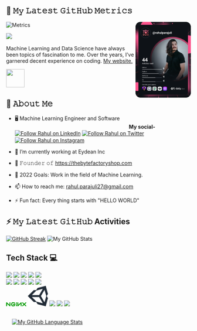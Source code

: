 ## 🔔 𝙼𝚢 𝙻𝚊𝚝𝚎𝚜𝚝 𝙶𝚒𝚝𝙷𝚞𝚋 𝙼𝚎𝚝𝚛𝚒𝚌𝚜

![Metrics](https://metrics.lecoq.io/RahulParajuli?template=classic&base.header=0&gists=1&lines=1&config.timezone=America%2FToronto)
<a href="https://app.daily.dev/rahulparajuli"><img src="https://github.com/RahulParajuli/RahulParajuli/blob/main/devcard.svg" width="30%" align = right alt="Rahul Parajuli's Dev Card"/></a>


<!-- <img align="right" src="https://www.montana.edu/everest/facts/images/ff03_01.png" width="140px" height="160px"> -->
<!-- </h1> -->
<img src="https://visitor-badge.glitch.me/badge?page_id=RahulParajuli" height="35">
<!-- <img src="Hi I am rahul Parajuli.gif" height= 250px, width = 45%, align ="right", margin-top = 20px> -->
<p>Machine Learning and Data Science have always been topics of fascination to me. Over the years, I’ve garnered decent experience on coding. 
  <a href="https://www.rahulparajuli27.com.np" target="_blank">My website.</a>
</p>
<a href="https://www.thebytefactoryshop.com" target="_blank">
<img src="https://i2.wp.com/thebytefactoryshop.com/wp-content/uploads/2021/05/cropped-TBF4.png?fit=229%2C172&ssl=1", height="50px", width="50px"
    alt="">
</a><br>

<!-- [<img src="" alt="👋 Hi there! I'm (Rah(111|ul com)|https://rahulparajuli.com.np)" title="👋 Hi there! I'm (Rah(111|ul np)|https://rahulparajuli.com.np)"/>](https://rahulparajuli.com.np/) -->

<!-- ![visitors](https://visitor-badge-reloaded.herokuapp.com/badge?page_id=RahulParajuli.RahulParajuli&color=00cf00) -->

<!-- ## I'm a  Developer and Learner!
- 👯 I’m looking to collaborate with other developers.
-->

<!-- - 👯 I’ -->
<!-- - 🤔 I’m looking for help with  -->

<!-- - 😄 Pronouns: ... -->
<!--

<table>
	<tr>
	</tr>
	<tr>
		<th>
			<h2><code>𝚂𝚙𝚎𝚌𝚒𝚊𝚕</code>: 𝙸'𝚖 !</h2>
			𝙰𝚗𝚢𝚘𝚗𝚎 𝚠𝚑𝚘 𝚠𝚊𝚗𝚝𝚜 𝚝𝚘 𝚒𝚜 𝚠𝚎𝚕𝚌𝚘𝚖𝚎 𝚝𝚘 𝚙𝚊𝚛𝚝𝚒𝚌𝚒𝚙𝚊𝚝𝚎! 𝙹𝚞𝚜𝚝 𝚜𝚒𝚐𝚗 𝚞𝚙 𝚊𝚝 <a href="https://hacktoberfest.digitalocean.com/">𝚑𝚝𝚝𝚙𝚜://𝚑𝚊𝚌𝚔𝚝𝚘𝚋𝚎𝚛𝚏𝚎𝚜𝚝.𝚍𝚒𝚐𝚒𝚝𝚊𝚕𝚘𝚌𝚎𝚊𝚗.𝚌𝚘𝚖/</a>.
				<br>𝙱𝚊𝚜𝚒𝚌𝚊𝚕𝚕𝚢, 𝚖𝚊𝚔𝚎 𝟺 𝙿𝚁𝚜 𝚝𝚘 𝙶𝚒𝚝𝙷𝚞𝚋 𝚛𝚎𝚙𝚘𝚜 𝚊𝚗𝚍 𝚐𝚎𝚝 𝚝𝚑𝚎𝚖 𝚖𝚎𝚛𝚐𝚎𝚍 𝚘𝚛 𝚝𝚊𝚐𝚐𝚎𝚍 <code>hacktoberfest-accepted</code> 𝚠𝚒𝚕𝚕 𝚐𝚎𝚝 𝚌𝚘𝚘𝚕&nbsp𝚜𝚠𝚊𝚐!
		</th>
	</tr>
	<tr>
		<td>
				<b>𝙻𝚒𝚜𝚝 𝚘𝚏 𝚖𝚢 𝚛𝚎𝚙𝚘𝚜 𝚙𝚊𝚛𝚝𝚒𝚌𝚒𝚙𝚊𝚝𝚒𝚗𝚐 𝚒𝚗 𝚝𝚑𝚒𝚜 𝚊𝚠𝚎𝚜𝚘𝚖𝚎 𝚎𝚟𝚎𝚗𝚝:<b>
				<ul>
					<li><a href="https://github.com/Raymo111/emoji">𝚁𝚊𝚢𝚖𝚘𝟷𝟷𝟷/𝚎𝚖𝚘𝚓𝚒</a></li>
					<li><a href="https://github.com/Raymo111/drracket-customization">𝚁𝚊𝚢𝚖𝚘𝟷𝟷𝟷/𝚍𝚛𝚛𝚊𝚌𝚔𝚎𝚝-𝚌𝚞𝚜𝚝𝚘𝚖𝚒𝚣𝚊𝚝𝚒𝚘𝚗</a></li>
					<li><a href="https://github.com/Raymo111/i3lock-color">𝚁𝚊𝚢𝚖𝚘𝟷𝟷𝟷/𝚒𝟹𝚕𝚘𝚌𝚔-𝚌𝚘𝚕𝚘𝚛</a></li>
				</ul>
		</td>
	</tr>
</table>
-->
## :book: 𝙰𝚋𝚘𝚞𝚝 𝙼𝚎

- 🖥 Machine Learning Engineer and Software &nbsp;&nbsp;&nbsp;&nbsp;&nbsp;&nbsp;&nbsp;&nbsp;&nbsp;&nbsp;&nbsp;&nbsp;&nbsp;&nbsp;&nbsp;&nbsp;&nbsp;&nbsp;&nbsp;&nbsp;&nbsp;&nbsp;&nbsp;&nbsp;&nbsp;&nbsp;&nbsp;&nbsp;&nbsp;&nbsp;&nbsp;&nbsp;&nbsp;&nbsp;&nbsp;&nbsp;&nbsp;&nbsp;&nbsp;&nbsp;&nbsp;&nbsp;&nbsp;&nbsp;&nbsp;&nbsp;&nbsp;&nbsp;&nbsp;&nbsp;&nbsp;&nbsp;&nbsp;&nbsp;&nbsp;&nbsp;&nbsp;&nbsp;&nbsp;&nbsp;&nbsp;&nbsp;&nbsp;&nbsp;&nbsp;&nbsp;&nbsp;&nbsp;&nbsp;&nbsp;&nbsp;&nbsp;&nbsp;&nbsp;&nbsp;&nbsp;&nbsp;&nbsp; <b>My social- </b> [<img src="https://raw.githubusercontent.com/Raymo111/Raymo111/master/socials/linkedin.png" height="40em" align="center" alt="Follow Rahul on LinkedIn" title="Follow Rahul on LinkedIn"/>](https://www.linkedin.com/in/rahul-parajuli-604924198/)
[<img src="https://raw.githubusercontent.com/Raymo111/Raymo111/master/socials/twitter.svg" height="40em" align="center" alt="Follow Rahul on Twitter" title="Follow Rahul on Twitter"/>]()
[<img src="https://raw.githubusercontent.com/Raymo111/Raymo111/master/socials/instagram.svg" height="40em" align="center" alt="Follow Rahul on Instagram" title="Follow Rahul on Instagram"/>]()

- 🔭 I’m currently working at Eydean Inc
- 💼 𝙵𝚘𝚞𝚗𝚍𝚎𝚛 𝚘𝚏 https://thebytefactoryshop.com
- 🥅 2022 Goals: Work in the field of Machine Learning.
- 📫 How to reach me: rahul.parajuli27@gmail.com
- ⚡ Fun fact: Every thing starts with "HELLO WORLD"

<!-- - 🎓 𝚂𝚝𝚞𝚍ied 𝙷𝚘𝚗𝚘𝚞𝚛𝚜 𝙲𝚘𝚖𝚙𝚞𝚝𝚎𝚛 𝚂𝚌𝚒𝚎𝚗𝚌𝚎 𝚊𝚝 𝚝𝚑𝚎 𝚄𝚗𝚒𝚟𝚎𝚛𝚜𝚒𝚝𝚢 𝚘𝚏 𝚆olverhampton, 𝚌𝚕𝚊𝚜𝚜 𝚘𝚏 𝟸019 -->
<!-- - 🌱 I’m currently learning Machine Learning -->


<!-- - 🌐 𝚈𝚘𝚞 𝚌𝚊𝚗 𝚊𝚌𝚌𝚎𝚜𝚜 𝚊𝚕𝚕 𝚖𝚢 𝚘𝚙𝚎𝚗-𝚜𝚘𝚞𝚛𝚌𝚎 𝚙𝚛𝚘𝚓𝚎𝚌𝚝𝚜 𝚑𝚎𝚛𝚎 𝚘𝚗 𝙶𝚒𝚝𝙷𝚞𝚋 𝚘𝚛 𝚘𝚗 𝚝𝚑𝚎 [𝙰𝚄𝚁](https://aur.archlinux.org/packages/?SeB=M&K=Raymo111) -->
<!-- - 𝚋𝚝𝚠 𝙸 𝚞𝚜𝚎 𝙰𝚛𝚌𝚑 [<img src="https://raw.githubusercontent.com/Raymo111/Raymo111/master/socials/Windows.svg" height="30em" align="center" alt="Arch Linux Logo" title="Arch Linux Logo"/>](https://archlinux.org/) -->

<!-- - 🤔 𝙻𝚒𝚜𝚝 𝚘𝚏 𝚒𝚜𝚜𝚞𝚎𝚜 𝙸 𝚗𝚎𝚎𝚍 𝚑𝚎𝚕𝚙 𝚠𝚒𝚝𝚑: -->
<!-- 	- []()
	- []() -->
<!-- - 🔨 𝙸’𝚖 𝚌𝚞𝚛𝚛𝚎𝚗𝚝𝚕𝚢 𝚠𝚘𝚛𝚔𝚒𝚗𝚐 𝚘𝚗 𝚊 𝚗𝚎𝚠 [**𝚒𝟹𝚕𝚘𝚌𝚔-𝚌𝚘𝚕𝚘𝚛**](https://github.com/Raymo111/i3lock-color) 𝚛𝚎𝚕𝚎𝚊𝚜𝚎 -->


<!-- ## 🔔 𝙼𝚢 𝙻𝚊𝚝𝚎𝚜𝚝 𝙶𝚒𝚝𝙷𝚞𝚋 𝙰𝚌𝚝𝚒𝚟𝚒𝚝𝚢 -->
<!--START_SECTION:activity-->
<!-- 1. 🗣 Commented on [#19](https://github.com/Raymo111/kahoot-answer-bot/issues/19) in [Raymo111/kahoot-answer-bot](https://github.com/Raymo111/kahoot-answer-bot) -->
<!-- 2. 🗣 Commented on [#19](https://github.com/Raymo111/kahoot-answer-bot/issues/19) in [Raymo111/kahoot-answer-bot](https://github.com/Raymo111/kahoot-answer-bot) -->
<!-- 3. 🗣 Commented on [#257](https://github.com/Raymo111/i3lock-color/issues/257) in [Raymo111/i3lock-color](https://github.com/Raymo111/i3lock-color)
4. ❗️ Closed issue [#257](https://github.com/Raymo111/i3lock-color/issues/257) in [Raymo111/i3lock-color](https://github.com/Raymo111/i3lock-color)
5. 🗣 Commented on [#259](https://github.com/Raymo111/i3lock-color/issues/259) in [Raymo111/i3lock-color](https://github.com/Raymo111/i3lock-color) -->
<!--END_SECTION:activity-->

<!--
## 🔔 𝙼𝚢 𝙻𝚊𝚝𝚎𝚜𝚝 𝚃𝚠𝚎𝚎𝚝
<a href="https://twitter.com/Raym0111" target="_blank">
	<img src="https://github.com/Raymo111/Raymo111/raw/master/tweet.png" width="70%" align="center" alt="Click to view on Twitter" title="My latest tweet, as an image"/>
</a>
-->

<!-- ## 📫 𝙷𝚘𝚠 𝚝𝚘 𝚛𝚎𝚊𝚌𝚑 𝚖𝚎:
𝚈𝚘𝚞 𝚌𝚊𝚗 𝚛𝚎𝚊𝚌𝚑 𝚖𝚎 𝚊𝚝 𝚝𝚑𝚎 𝚎𝚖𝚊𝚒𝚕 𝚒𝚗 𝚖𝚢 𝚐𝚒𝚝𝚑𝚞𝚋 𝚙𝚛𝚘𝚏𝚒𝚕𝚎. 𝙵𝚘𝚕𝚕𝚘𝚠 𝚖𝚢 𝚜𝚘𝚌𝚒𝚊𝚕𝚜!

[<img src="https://raw.githubusercontent.com/Raymo111/Raymo111/master/socials/linkedin.png" height="40em" align="center" alt="Follow Rahul on LinkedIn" title="Follow Rahul on LinkedIn"/>](https://www.linkedin.com/in/rahul-parajuli-604924198/)
[<img src="https://raw.githubusercontent.com/Raymo111/Raymo111/master/socials/twitter.svg" height="40em" align="center" alt="Follow Rahul on Twitter" title="Follow Rahul on Twitter"/>]()
[<img src="https://raw.githubusercontent.com/Raymo111/Raymo111/master/socials/instagram.svg" height="40em" align="center" alt="Follow Rahul on Instagram" title="Follow Rahul on Instagram"/>]()
-->
## ⚡ 𝙼𝚢 𝙻𝚊𝚝𝚎𝚜𝚝 𝙶𝚒𝚝𝙷𝚞𝚋 Activities
[![GitHub Streak](https://github-readme-streak-stats.herokuapp.com?user=RahulParajuli&theme=midnight-purple&hide_border=true&fire=DD2727)](https://git.io/streak-stats)
![My GitHub Stats](https://github-readme-stats.vercel.app/api?username=RahulParajuli&hide=prs,contribs?username=RahulParajuli&count_private=true?username=RahulParajuli&show_icons=true&layout=compact&theme=midnight-purple)

<!-- ## 🔔 𝙻𝚒𝚜𝚝 𝚘𝚏 𝚌𝚘𝚘𝚕 𝚝𝚑𝚒𝚗𝚐𝚜 𝚝𝚑𝚊𝚝 𝚠𝚎𝚗𝚝 𝚒𝚗𝚝𝚘 𝚝𝚑𝚒𝚜 𝚙𝚛𝚘𝚏𝚒𝚕𝚎 𝚁𝙴𝙰𝙳𝙼𝙴
- 𝚃𝚢𝚙𝚎𝙸𝚝, 𝚅𝚞𝚎 𝙿𝚊𝚛𝚝𝚒𝚌𝚕𝚎𝙹𝚜 𝚊𝚗𝚍 𝚅𝚞𝚎.𝚓𝚜 𝚏𝚘𝚛 𝚝𝚑𝚎 𝚝𝚢𝚙𝚒𝚗𝚐 𝚒𝚗𝚝𝚛𝚘: [𝚑𝚝𝚝𝚙𝚜://𝚌𝚘𝚍𝚎𝚜𝚊𝚗𝚍𝚋𝚘𝚡.𝚒𝚘/𝚜/𝚛𝚎𝚊𝚍𝚖𝚎-𝚒𝚗𝚝𝚛𝚘𝚐𝚒𝚏-𝟿𝚏𝚓𝚘𝟻](https://codesandbox.io/s/readme-introgif-9fjo5) <!-- Thanks to @matyo91's helpful comments in their profile README! -->
<!-- - 𝙿𝚛𝚘𝚏𝚒𝚕𝚎 𝚟𝚒𝚜𝚒𝚝 𝚌𝚘𝚞𝚗𝚝 𝚏𝚛𝚘𝚖 [𝚑𝚝𝚝𝚙𝚜://𝚐𝚒𝚝𝚑𝚞𝚋.𝚌𝚘𝚖/𝙽𝚊𝚝𝚑𝚊𝚗𝟷𝟹𝟾𝟾𝟾/𝚅𝚒𝚜𝚒𝚝𝚘𝚛𝙱𝚊𝚍𝚐𝚎𝚁𝚎𝚕𝚘𝚊𝚍𝚎𝚍](https://github.com/Nathan13888/VisitorBadgeReloaded) -->
<!-- - 𝙼𝚘𝚗𝚘𝚜𝚙𝚊𝚌𝚎𝚍 𝚝𝚎𝚡𝚝 𝚏𝚛𝚘𝚖 [𝚑𝚝𝚝𝚙𝚜://𝚢𝚊𝚢𝚝𝚎𝚡𝚝.𝚌𝚘𝚖/𝚖𝚘𝚗𝚘𝚜𝚙𝚊𝚌𝚎/](https://yaytext.com/monospace/)
- 𝙶𝚒𝚝𝙷𝚞𝚋 𝚊𝚌𝚝𝚒𝚟𝚒𝚝𝚢 𝚊𝚌𝚝𝚒𝚘𝚗 𝚏𝚛𝚘𝚖 [𝚑𝚝𝚝𝚙𝚜://𝚐𝚒𝚝𝚑𝚞𝚋.𝚌𝚘𝚖/𝚓𝚊𝚖𝚎𝚜𝚐𝚎𝚘𝚛𝚐𝚎00𝟽/𝚐𝚒𝚝𝚑𝚞𝚋-𝚊𝚌𝚝𝚒𝚟𝚒𝚝𝚢-𝚛𝚎𝚊𝚍𝚖𝚎](https://github.com/jamesgeorge007/github-activity-readme)
- 𝙶𝚒𝚝𝙷𝚞𝚋 𝙼𝚎𝚝𝚛𝚒𝚌𝚜 𝚏𝚛𝚘𝚖 [𝚑𝚝𝚝𝚙𝚜://𝚐𝚒𝚝𝚑𝚞𝚋.𝚌𝚘𝚖/𝚕𝚘𝚠𝚕𝚒𝚐𝚑𝚝𝚎𝚛/𝚖𝚎𝚝𝚛𝚒𝚌𝚜](https://github.com/lowlighter/metrics)
 -->
<!-- - 𝙻𝚊𝚝𝚎𝚜𝚝 𝚝𝚠𝚎𝚎𝚝 𝚊𝚌𝚝𝚒𝚘𝚗 𝚏𝚛𝚘𝚖 [𝚑𝚝𝚝𝚙𝚜://𝚐𝚒𝚝𝚑𝚞𝚋.𝚌𝚘𝚖/𝚣𝚑𝚒𝚒𝚒𝚢𝚊𝚗𝚐/𝚣𝚑𝚒𝚒𝚒𝚢𝚊𝚗𝚐](https://github.com/zhiiiyang/zhiiiyang)
- 𝙻𝚊𝚝𝚎𝚜𝚝 𝙸𝚗𝚜𝚝𝚊𝚐𝚛𝚊𝚖 𝚙𝚘𝚜𝚝𝚜 𝚊𝚗𝚍 𝚠𝚎𝚊𝚝𝚑𝚎𝚛 𝚏𝚛𝚘𝚖 [𝚑𝚝𝚝𝚙𝚜://𝚐𝚒𝚝𝚑𝚞𝚋.𝚌𝚘𝚖/𝚝𝚑𝚖𝚜𝚐𝚋𝚛𝚝/𝚝𝚑𝚖𝚜𝚐𝚋𝚛𝚝](https://github.com/thmsgbrt/thmsgbrt)
- 𝙰𝚕𝚕-𝚝𝚒𝚖𝚎 𝙶𝚒𝚝𝙷𝚞𝚋 𝚜𝚝𝚊𝚝𝚜 𝚏𝚛𝚘𝚖 [𝚑𝚝𝚝𝚙𝚜://𝚐𝚒𝚝𝚑𝚞𝚋.𝚌𝚘𝚖/𝚖𝚊𝚛𝚔𝚎𝚝𝚙𝚕𝚊𝚌𝚎/𝚊𝚌𝚝𝚒𝚘𝚗𝚜/𝚙𝚛𝚘𝚏𝚒𝚕𝚎-𝚛𝚎𝚊𝚍𝚖𝚎-𝚜𝚝𝚊𝚝𝚜](https://github.com/marketplace/actions/profile-readme-stats)

 -->




<!--  <a href="https://t.me/Rahul Parajuli">
    <img src="https://img.shields.io/badge/Connect%20on-telegram-red.svg?style=for-the-badge&logo=telegram" alt="">
</a>
<a href="https://www.linkedin.com/in/rahul-parajuli-604924198/"><img src="https://img.shields.io/badge/Connect%20on-LinkedIn-blue.svg?style=for-the-badge&logo=LinkedIn">
</a>
<a href="https://twitter.com/"><img src="https://img.shields.io/badge/Connect%20on-twitter-blue.svg?style=for-the-badge&logo=twitter" alt="Subscribe my Youtube Channel">
</a> -->

## Tech Stack :computer:
<div align="left", margin-left=0px>
<img width="55" src = "https://external-content.duckduckgo.com/iu/?u=https%3A%2F%2Flogos-download.com%2Fwp-content%2Fuploads%2F2017%2F07%2FHTML5_badge.png&f=1&nofb=1"/>
<img width="55" src="https://external-content.duckduckgo.com/iu/?u=https%3A%2F%2Fclipground.com%2Fimages%2Fcss-3-logo-clipart.jpg&f=1&nofb=1"/>
<img width="55" src="https://raw.githubusercontent.com/gilbarbara/logos/master/logos/javascript.svg"/>
<img width="55" src="https://raw.githubusercontent.com/gilbarbara/logos/master/logos/python.svg"/>
<img width="55" src="https://external-content.duckduckgo.com/iu/?u=https%3A%2F%2Fagohack.com%2Fwp%2Fwp-content%2Fuploads%2F2020%2F07%2FFlask-logo.png&f=1&nofb=1"/><br>
<img width="55" src="https://raw.githubusercontent.com/gilbarbara/logos/master/logos/django-icon.svg"/>
<img width="55" src="https://raw.githubusercontent.com/gilbarbara/logos/master/logos/mysql-icon.svg"/>



<img width="55" src='https://external-content.duckduckgo.com/iu/?u=https%3A%2F%2Fwww.servernoobs.com%2Fwp-content%2Fuploads%2F2016%2F01%2Fmongodb-logo-1.png&f=1&nofb=1'/>	

<!-- <img width="55" src="https://raw.githubusercontent.com/gilbarbara/logos/master/logos/mongodb.svg"/> -->
<img width="55" src="https://raw.githubusercontent.com/gilbarbara/logos/master/logos/docker-icon.svg"/>
<img width="55" src="https://raw.githubusercontent.com/gilbarbara/logos/master/logos/aws.svg"/><br>
<img width="55" src="https://raw.githubusercontent.com/gilbarbara/logos/master/logos/nginx.svg"/>

<img width="55" src="https://raw.githubusercontent.com/gilbarbara/logos/master/logos/unity.svg"/>
<img width="55" src="https://raw.githubusercontent.com/gilbarbara/logos/master/logos/hadoop.svg"/>

<img width="55" src="https://raw.githubusercontent.com/gilbarbara/logos/master/logos/c.svg"/>
<img width="55" src="https://raw.githubusercontent.com/gilbarbara/logos/master/logos/wordpress-icon.svg"/>
</div>


&nbsp;&nbsp;&nbsp;&nbsp;&nbsp;&nbsp;&nbsp;&nbsp;&nbsp;&nbsp;&nbsp;&nbsp;&nbsp;&nbsp;&nbsp;&nbsp;&nbsp;&nbsp;&nbsp;&nbsp;&nbsp;&nbsp;&nbsp;&nbsp;&nbsp;&nbsp;&nbsp;&nbsp;&nbsp;&nbsp;&nbsp;&nbsp;&nbsp;&nbsp;&nbsp;&nbsp;&nbsp;&nbsp;&nbsp;&nbsp;&nbsp;&nbsp;&nbsp;&nbsp;&nbsp;&nbsp;&nbsp;&nbsp;&nbsp;&nbsp;&nbsp;&nbsp;&nbsp;&nbsp;&nbsp;&nbsp;&nbsp;&nbsp;&nbsp;&nbsp;&nbsp;&nbsp;&nbsp;&nbsp;&nbsp;&nbsp;&nbsp;&nbsp;&nbsp;&nbsp;&nbsp;&nbsp;&nbsp;&nbsp;&nbsp;&nbsp;&nbsp;&nbsp;&nbsp;&nbsp;&nbsp;&nbsp;&nbsp;&nbsp;&nbsp;&nbsp;&nbsp;&nbsp;&nbsp;&nbsp;&nbsp;&nbsp;&nbsp;&nbsp;&nbsp;&nbsp;&nbsp;&nbsp;&nbsp;&nbsp;&nbsp;&nbsp;&nbsp;&nbsp;&nbsp;&nbsp;&nbsp;&nbsp;&nbsp;&nbsp;&nbsp;&nbsp;&nbsp;&nbsp;&nbsp;&nbsp;&nbsp;&nbsp;&nbsp;&nbsp;&nbsp;&nbsp;&nbsp;&nbsp;&nbsp;&nbsp;&nbsp;&nbsp;&nbsp;&nbsp;&nbsp;&nbsp;[![My GitHub Language Stats](https://github-readme-stats.vercel.app/api/top-langs/?username=RahulParajuli&langs_count=6&theme=tokyonight)]()


<!-- <br/> -->
<!-- <center> -->
<!-- <table>
<tbody align="left">
<tr>   
<td align="center" width="25%">
<span><b><center>HTML</center></b></span><br/> 
<img height=75px src="https://img.icons8.com/color/2x/html-5.png"> 
</td>

<td align="center" width="30%">
<span><b><center>CSS</center></b></span><br/>  
<img height=75px src="https://img.icons8.com/color/2x/css3.png"> 
</td>

<td align="center" width="25%">
<span><b><center>Bootstrap</center></b></span><br/> 
<img height=75px src="https://img.icons8.com/color/2x/bootstrap.png"> 
</td>

<td align="center" width="25%">
<span><b><center>JavaScript</center></b></span><br/>  
<img height=75px src="https://img.icons8.com/color/2x/javascript.png"> 
</td>
</tr>

<tr> 
<td align="center" width="25%">
<span><b><center>ReactJS</center></b></span><br/> 
<img height=75px src="https://img.icons8.com/ultraviolet/2x/react.png"> 
</td>

<td align="center" width="25%">
<span><b><center>NodeJS</center></b></span> <br/>
<img height=75px src="https://img.icons8.com/color/2x/nodejs.png"> 
</td>

<td align="center" width="25%">
<span><b><center>SQL</center></b></span> <br/>
<img height=75px src="https://img.icons8.com/ios-filled/2x/sql.png"> 
</td>

 <td align="center" width="25%">
<span><b><center>Wordpress</center></b></span> <br/>
<img height=75px src="https://img.icons8.com/dusk/64/000000/wordpress.png"/>
</td>
</tr>

<tr>
<td align="center" width="25%">
<span><b><center>Python</center></b></span> <br/>
<img height=75px src="https://img.icons8.com/color/2x/python.png"> 
</td>
  
<td align="center" width="25%">
<span><b><center>Django</center></b></span> <br/>
<img height=75px src="https://img.icons8.com/color/48/000000/django.png"/>
</td>

<td align="center" width="25%">
<span><b><center>C</center></b></span> <br/>
<img height=75px src="https://img.icons8.com/color/48/000000/c-programming.png"/>
</td>

<td align="center" width="25%">
<span><b><center>Java</center></b></span> <br/>
<img height=75px src="https://img.icons8.com/dusk/64/000000/java-coffee-cup-logo.png"/>
</td>

</tr>
<tr>
 <td align="center" width="25%">
<span><b><center>Git</center></b></span> <br/>
<img height=75px src="https://img.icons8.com/ios-glyphs/2x/github-2.png"> 

</td>

</tr>

</tbody>
</table> -->





<!--  **Snake eating my contribution graph** -->
<!-- <p align="center">
  <img src="https://github.com/RahulParajuli/raw/output/github-contribution-grid-snake.svg" alt="snake"></center>
</p> -->
<!-- <img src="https://media3.giphy.com/media/2t9y9b5AH4ljV0S7fu/giphy.gif?cid=ecf05e47bbqe793q6egvgieiutuqd4xjpcrbilwozgmvohau&rid=giphy.gif" width="40" height="40"> <em><b>caffine dependancy while coding</b> so say hi!<b> I'll try my best</b></em> <br> -->
<!-- [![Rahuls's github stats](https://github-readme-stats.vercel.app/api?username=RahulParajuli)](https://github.com/RahulParajuli/github-readme-stats)
https://github-readme-stats.vercel.app/api?username=RahulParajuli&count_private=true&show_icons=true&theme=midnight-purple -->

<!-- <img align="left" src="https://github-readme-stats.vercel.app/api?username=RahulParajuli&show_icons=true&hide_border=true"/> -->
<!-- <img align="left" src="https://github-readme-stats.vercel.app/api/top-langs/?username=RahulParajuli&layout=compact"/> -->

